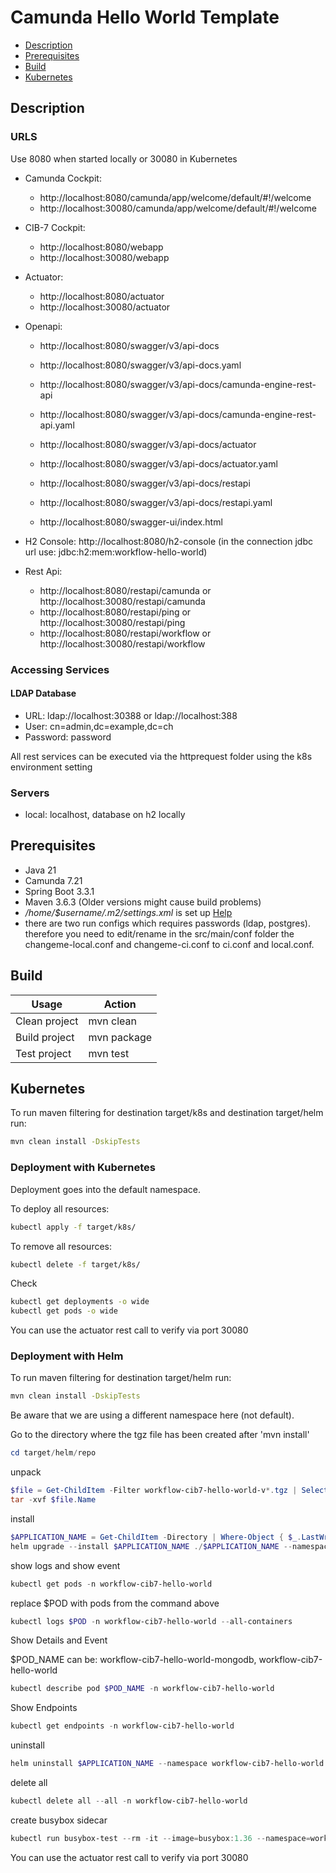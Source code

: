 # Camunda Hello World Template

- [Description](#description)
- [Prerequisites](#prerequisites)
- [Build](#build)
- [Kubernetes](#kubernetes)

## Description

### URLS

Use 8080 when started locally or 30080 in Kubernetes

- Camunda Cockpit: 
  - http://localhost:8080/camunda/app/welcome/default/#!/welcome
  - http://localhost:30080/camunda/app/welcome/default/#!/welcome
- CIB-7 Cockpit: 
  - http://localhost:8080/webapp
  - http://localhost:30080/webapp
- Actuator: 
  - http://localhost:8080/actuator
  - http://localhost:30080/actuator
- Openapi:
  - http://localhost:8080/swagger/v3/api-docs
  - http://localhost:8080/swagger/v3/api-docs.yaml
  
  - http://localhost:8080/swagger/v3/api-docs/camunda-engine-rest-api
  - http://localhost:8080/swagger/v3/api-docs/camunda-engine-rest-api.yaml
  
  - http://localhost:8080/swagger/v3/api-docs/actuator
  - http://localhost:8080/swagger/v3/api-docs/actuator.yaml
  
  - http://localhost:8080/swagger/v3/api-docs/restapi
  - http://localhost:8080/swagger/v3/api-docs/restapi.yaml
  
  - http://localhost:8080/swagger-ui/index.html
  
- H2 Console: http://localhost:8080/h2-console (in the connection jdbc url use: jdbc:h2:mem:workflow-hello-world)
- Rest Api:
  - http://localhost:8080/restapi/camunda or http://localhost:30080/restapi/camunda
  - http://localhost:8080/restapi/ping or http://localhost:30080/restapi/ping
  - http://localhost:8080/restapi/workflow or http://localhost:30080/restapi/workflow

### Accessing Services

#### LDAP Database

- URL: ldap://localhost:30388 or ldap://localhost:388
- User: cn=admin,dc=example,dc=ch
- Password: password


All rest services can be executed via the httprequest folder using the k8s environment setting

### Servers

- local: localhost, database on h2 locally


## Prerequisites

- Java 21
- Camunda 7.21
- Spring Boot 3.3.1
- Maven 3.6.3 (Older versions might cause build problems)
- *_/home/$username/.m2/settings.xml_* is set
  up [Help](https://swp-confluence.atlassian.net/wiki/spaces/SWPIT/pages/411173348/How+to+Install+and+setup+maven#Setting-up-the-maven-settings)
- there are two run configs which requires passwords (ldap, postgres). therefore you need to edit/rename in the src/main/conf folder the changeme-local.conf and changeme-ci.conf to ci.conf and local.conf.

## Build

| Usage         | Action      |
|---------------|-------------|
| Clean project | mvn clean   |
| Build project | mvn package |
| Test project  | mvn test    |

## Kubernetes

To run maven filtering for destination target/k8s and destination target/helm run:
```bash
mvn clean install -DskipTests 
```

### Deployment with Kubernetes

Deployment goes into the default namespace.

To deploy all resources:
```bash
kubectl apply -f target/k8s/
```

To remove all resources:
```bash
kubectl delete -f target/k8s/
```

Check
```bash
kubectl get deployments -o wide
kubectl get pods -o wide
```

You can use the actuator rest call to verify via port 30080

### Deployment with Helm

To run maven filtering for destination target/helm run:
```bash
mvn clean install -DskipTests 
```

Be aware that we are using a different namespace here (not default).

Go to the directory where the tgz file has been created after 'mvn install'
```powershell
cd target/helm/repo
```

unpack
```powershell
$file = Get-ChildItem -Filter workflow-cib7-hello-world-v*.tgz | Select-Object -First 1
tar -xvf $file.Name
```

install
```powershell
$APPLICATION_NAME = Get-ChildItem -Directory | Where-Object { $_.LastWriteTime -ge $file.LastWriteTime } | Select-Object -ExpandProperty Name
helm upgrade --install $APPLICATION_NAME ./$APPLICATION_NAME --namespace workflow-cib7-hello-world --create-namespace --wait --timeout 5m --debug
```

show logs and show event
```powershell
kubectl get pods -n workflow-cib7-hello-world
```
replace $POD with pods from the command above
```powershell
kubectl logs $POD -n workflow-cib7-hello-world --all-containers
```

Show Details and Event

$POD_NAME can be: workflow-cib7-hello-world-mongodb, workflow-cib7-hello-world
```powershell
kubectl describe pod $POD_NAME -n workflow-cib7-hello-world
```

Show Endpoints
```powershell
kubectl get endpoints -n workflow-cib7-hello-world
```

uninstall
```powershell
helm uninstall $APPLICATION_NAME --namespace workflow-cib7-hello-world
```

delete all
```powershell
kubectl delete all --all -n workflow-cib7-hello-world
```

create busybox sidecar
```powershell
kubectl run busybox-test --rm -it --image=busybox:1.36 --namespace=workflow-cib7-hello-world --command -- sh
```

You can use the actuator rest call to verify via port 30080